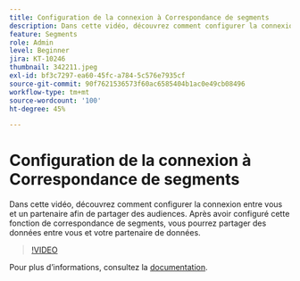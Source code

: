 ```yaml
---
title: Configuration de la connexion à Correspondance de segments
description: Dans cette vidéo, découvrez comment configurer la connexion entre vous et un partenaire afin de partager des audiences. Après avoir configuré cette fonction de correspondance de segment, vous ... (Les descriptions doivent être comprises entre 60 et 160 caractères)
feature: Segments
role: Admin
level: Beginner
jira: KT-10246
thumbnail: 342211.jpeg
exl-id: bf3c7297-ea60-45fc-a784-5c576e7935cf
source-git-commit: 90f7621536573f60ac6585404b1ac0e49cb08496
workflow-type: tm+mt
source-wordcount: '100'
ht-degree: 45%

---
```


# Configuration de la connexion à Correspondance de segments

Dans cette vidéo, découvrez comment configurer la connexion entre vous et un partenaire afin de partager des audiences. Après avoir configuré cette fonction de correspondance de segments, vous pourrez partager des données entre vous et votre partenaire de données.

>[!VIDEO](https://video.tv.adobe.com/v/342211/?quality=12&learn=on)

Pour plus dʼinformations, consultez la [documentation](https://experienceleague.adobe.com/docs/experience-platform/segmentation/ui/segment-match/overview.html?lang=fr).
